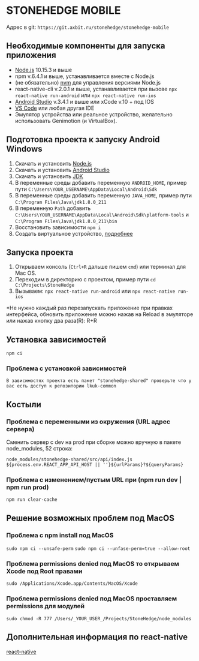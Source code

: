 # STONEHEDGE MOBILE

Адрес в git: `https://git.axbit.ru/stonehedge/stonehedge-mobile`

## Необходимые компоненты для запуска приложения

- [Node.js](https://nodejs.org/en/) 10.15.3 и выше
- npm v.6.4.1 и выше, устанавливается вместе с Node.js
- (не обязательно) [nvm](https://github.com/coreybutler/nvm-windows/releases) для управления версиями Node.js
- react-native-cli v.2.0.1 и выше, устанавливается при вызове `npx react-native run-android`
  или `npx react-native run-ios`
- [Android Studio](https://developer.android.com/studio/archive) v.3.4.1 и выше или xCode v.10 + под IOS
- [VS Code](https://code.visualstudio.com/docs/?dv=win) или любая другая IDE
- Эмулятор устройства или реальное устройство, желательно использовать Genimotion (и VirtualBox).

## Подготовка проекта к запуску Android Windows

1. Скачать и установить [Node.js](https://nodejs.org/en/)
2. Скачать и установить [Android Studio](https://developer.android.com/studio/archive)
3. Скачать и установить [JDK](https://www.oracle.com/technetwork/java/javase/downloads/2133151)
4. В переменные среды добавить переменную `ANDROID_HOME`, пример пути `C:\Users\YOUR_USERNAME\AppData\Local\Android\Sdk`
5. В переменные среды добавить переменную `JAVA_HOME`, пример пути `C:\Program Files\Java\jdk1.8.0_211`
6. В переменную `Path` добавить `C:\Users\YOUR_USERNAME\AppData\Local\Android\Sdk\platform-tools`
   и `C:\Program Files\Java\jdk1.8.0_211\bin`
7. Восстановить зависимости `npm i`
8. Создать виртуальное устройство, [подробнее](https://developer.android.com/studio/run/managing-avds.html)

## Запуска проекта

1. Открываем консоль (`Ctrl+R` дальше пишем `cmd`) или терминал для Mac OS.
2. Переходим в директорию с проектом, пример пути `cd C:\Projects\StoneHedge`
3. Вызываем: `npx react-native run-android` или `npx react-native run-ios`

\*Не нужно каждый раз перезапускать приложение при правках интерфейса, обновить приложение можно нажав на Reload в
эмуляторе или нажав кнопку два раза(R): R+R

## Установка зависимостей

`npm ci`

### Проблема с установкой зависимостей

`В зависимостях проекта есть пакет "stonehedge-shared" проверьте что у вас есть доступ к репозиторию lkuk-common`

## Костыли

### Проблема с переменными из окружения (URL адрес сервера)

Сменить сервер с dev на prod при сборке можно вручную в пакете node_modules, 52 строка:

`node_modules/stonehedge-shared/src/api/index.js`
`${process.env.REACT_APP_API_HOST || ''}${urlParams}?${queryParams}`

### Проблема с изменением/пустым URL при (npm run dev | npm run prod)

`npm run clear-cache`

## Решение возможных проблем под MacOS

### Проблема с npm install под MacOS

`sudo npm ci --unsafe-perm`
`sudo npm ci --unfase-perm=true --allow-root`

### Проблема permissions denied под MacOS то открываем Xcode под Root правами

`sudo /Applications/Xcode.app/Contents/MacOS/Xcode`

### Проблема permissions denied под MacOS проставляем permissions для модулей

`sudo chmod -R 777 /Users/_YOUR_USER_/Projects/StoneHedge/node_modules `

## Дополнительная информация по react-native

[react-native](https://facebook.github.io/react-native/docs/getting-started)

